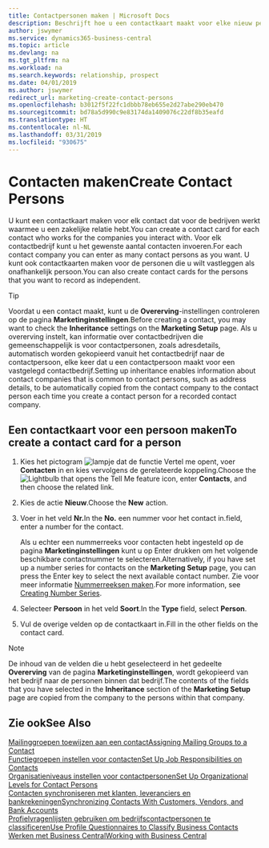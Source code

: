 ```yaml
---
title: Contactpersonen maken | Microsoft Docs
description: Beschrijft hoe u een contactkaart maakt voor elke nieuw persoon of prospect waarmee u contact onderhoudt of een zakelijke relatie hebt.
author: jswymer
ms.service: dynamics365-business-central
ms.topic: article
ms.devlang: na
ms.tgt_pltfrm: na
ms.workload: na
ms.search.keywords: relationship, prospect
ms.date: 04/01/2019
ms.author: jswymer
redirect_url: marketing-create-contact-persons
ms.openlocfilehash: b3012f5f22fc1dbbb78eb655e2d27abe290eb470
ms.sourcegitcommit: bd78a5d990c9e83174da1409076c22df8b35eafd
ms.translationtype: HT
ms.contentlocale: nl-NL
ms.lasthandoff: 03/31/2019
ms.locfileid: "930675"
---
```

# <a name="create-contact-persons"></a><span data-ttu-id="7c70f-103">Contacten maken</span><span class="sxs-lookup"><span data-stu-id="7c70f-103">Create Contact Persons</span></span>
<span data-ttu-id="7c70f-104">U kunt een contactkaart maken voor elk contact dat voor de bedrijven werkt waarmee u een zakelijke relatie hebt.</span><span class="sxs-lookup"><span data-stu-id="7c70f-104">You can create a contact card for each contact who works for the companies you interact with.</span></span> <span data-ttu-id="7c70f-105">Voor elk contactbedrijf kunt u het gewenste aantal contacten invoeren.</span><span class="sxs-lookup"><span data-stu-id="7c70f-105">For each contact company you can enter as many contact persons as you want.</span></span> <span data-ttu-id="7c70f-106">U kunt ook contactkaarten maken voor de personen die u wilt vastleggen als onafhankelijk persoon.</span><span class="sxs-lookup"><span data-stu-id="7c70f-106">You can also create contact cards for the persons that you want to record as independent.</span></span>

> [!TIP]  
>   <span data-ttu-id="7c70f-107">Voordat u een contact maakt, kunt u de **Overerving**-instellingen controleren op de pagina **Marketinginstellingen**.</span><span class="sxs-lookup"><span data-stu-id="7c70f-107">Before creating a contact, you may want to check the **Inheritance** settings on the **Marketing Setup** page.</span></span> <span data-ttu-id="7c70f-108">Als u overerving instelt, kan informatie over contactbedrijven die gemeenschappelijk is voor contactpersonen, zoals adresdetails, automatisch worden gekopieerd vanuit het contactbedrijf naar de contactpersoon, elke keer dat u een contactpersoon maakt voor een vastgelegd contactbedrijf.</span><span class="sxs-lookup"><span data-stu-id="7c70f-108">Setting up inheritance enables information about contact companies that is common to contact persons, such as address details, to be automatically copied from the contact company to the contact person each time you create a contact person for a recorded contact company.</span></span>

## <a name="to-create-a-contact-card-for-a-person"></a><span data-ttu-id="7c70f-109">Een contactkaart voor een persoon maken</span><span class="sxs-lookup"><span data-stu-id="7c70f-109">To create a contact card for a person</span></span>
1. <span data-ttu-id="7c70f-110">Kies het pictogram ![lampje dat de functie Vertel me opent](media/ui-search/search_small.png "Vertel me wat u wilt doen"), voer **Contacten** in en kies vervolgens de gerelateerde koppeling.</span><span class="sxs-lookup"><span data-stu-id="7c70f-110">Choose the ![Lightbulb that opens the Tell Me feature](media/ui-search/search_small.png "Tell me what you want to do") icon, enter **Contacts**, and then choose the related link.</span></span>
2. <span data-ttu-id="7c70f-111">Kies de actie **Nieuw**.</span><span class="sxs-lookup"><span data-stu-id="7c70f-111">Choose the **New** action.</span></span>
3. <span data-ttu-id="7c70f-112">Voer in het veld **Nr.**</span><span class="sxs-lookup"><span data-stu-id="7c70f-112">In the **No.**</span></span> <span data-ttu-id="7c70f-113">een nummer voor het contact in.</span><span class="sxs-lookup"><span data-stu-id="7c70f-113">field, enter a number for the contact.</span></span>

    <span data-ttu-id="7c70f-114">Als u echter een nummerreeks voor contacten hebt ingesteld op de pagina **Marketinginstellingen** kunt u op Enter drukken om het volgende beschikbare contactnummer te selecteren.</span><span class="sxs-lookup"><span data-stu-id="7c70f-114">Alternatively, if you have set up a number series for contacts on the **Marketing Setup** page, you can press the Enter key to select the next available contact number.</span></span> <span data-ttu-id="7c70f-115">Zie voor meer informatie [Nummerreeksen maken](ui-create-number-series.md).</span><span class="sxs-lookup"><span data-stu-id="7c70f-115">For more information, see [Creating Number Series](ui-create-number-series.md).</span></span>
4. <span data-ttu-id="7c70f-116">Selecteer **Persoon** in het veld **Soort**.</span><span class="sxs-lookup"><span data-stu-id="7c70f-116">In the **Type** field, select **Person**.</span></span>
5. <span data-ttu-id="7c70f-117">Vul de overige velden op de contactkaart in.</span><span class="sxs-lookup"><span data-stu-id="7c70f-117">Fill in the other fields on the contact card.</span></span>

> [!NOTE]  
>   <span data-ttu-id="7c70f-118">De inhoud van de velden die u hebt geselecteerd in het gedeelte **Overerving** van de pagina **Marketinginstellingen**, wordt gekopieerd van het bedrijf naar de personen binnen dat bedrijf.</span><span class="sxs-lookup"><span data-stu-id="7c70f-118">The contents of the fields that you have selected in the **Inheritance** section of the **Marketing Setup** page are copied from the company to the persons within that company.</span></span>

## <a name="see-also"></a><span data-ttu-id="7c70f-119">Zie ook</span><span class="sxs-lookup"><span data-stu-id="7c70f-119">See Also</span></span>
[<span data-ttu-id="7c70f-120">Mailinggroepen toewijzen aan een contact</span><span class="sxs-lookup"><span data-stu-id="7c70f-120">Assigning Mailing Groups to a Contact</span></span>](marketing-mailing-groups.md#AssignMailGroupContact)  
[<span data-ttu-id="7c70f-121">Functiegroepen instellen voor contacten</span><span class="sxs-lookup"><span data-stu-id="7c70f-121">Set Up Job Responsibilities on Contacts</span></span>](marketing-job-responsibilities.md)  
[<span data-ttu-id="7c70f-122">Organisatieniveaus instellen voor contactpersonen</span><span class="sxs-lookup"><span data-stu-id="7c70f-122">Set Up Organizational Levels for Contact Persons</span></span>](marketing-organizational-levels.md)  
[<span data-ttu-id="7c70f-123">Contacten synchroniseren met klanten, leveranciers en bankrekeningen</span><span class="sxs-lookup"><span data-stu-id="7c70f-123">Synchronizing Contacts With Customers, Vendors, and Bank Accounts</span></span>](marketing-synchronize-contacts-customers-vendors-bank-accounts.md)  
[<span data-ttu-id="7c70f-124">Profielvragenlijsten gebruiken om bedrijfscontactpersonen te classificeren</span><span class="sxs-lookup"><span data-stu-id="7c70f-124">Use Profile Questionnaires to Classify Business Contacts</span></span>](marketing-create-contact-profile-questionnaire.md)  
[<span data-ttu-id="7c70f-125">Werken met Business Central</span><span class="sxs-lookup"><span data-stu-id="7c70f-125">Working with Business Central</span></span>](ui-work-product.md)  
